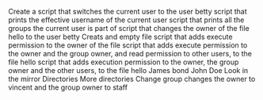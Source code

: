 Create a script that switches the current user to the user betty
script that prints the effective username of the current user
script that prints all the groups the current user is part of
script that changes the owner of the file hello to the user betty
Creats and empty file
script that adds execute permission to the owner of the file
script that adds execute permission to the owner and the group owner, and read permission to other users, to the file hello
script that adds execution permission to the owner, the group owner and the other users, to the file hello
James bond
John Doe
Look in the mirror
Directories
More directories
Change group
changes the owner to vincent and the group owner to staff
